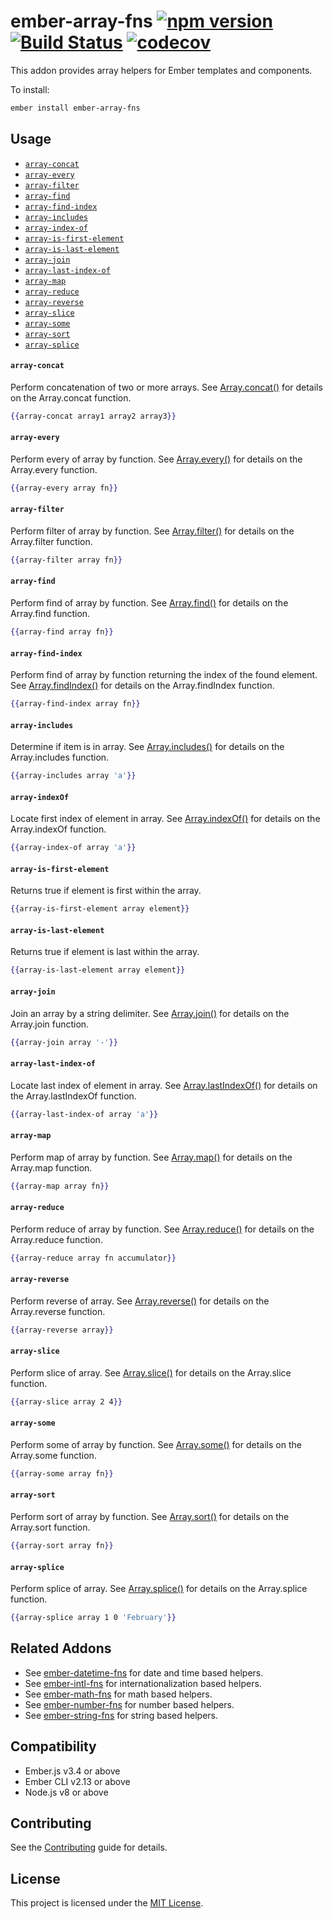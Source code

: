 ember-array-fns
[![npm version](https://badge.fury.io/js/ember-array-fns.svg)](https://badge.fury.io/js/ember-array-fns)
[![Build Status](https://travis-ci.com/robert-allan-frank/ember-array-fns.svg?branch=develop)](https://travis-ci.com/robert-allan-frank/ember-array-fns)
[![codecov](https://codecov.io/gh/robert-allan-frank/ember-array-fns/branch/develop/graph/badge.svg)](https://codecov.io/gh/robert-allan-frank/ember-array-fns)
==============================================================================
This addon provides array helpers for Ember templates and components.

To install:

```sh
ember install ember-array-fns
```

Usage
------------------------------------------------------------------------------
* [`array-concat`](#array-concat)
* [`array-every`](#array-every)
* [`array-filter`](#array-filter)
* [`array-find`](#array-find)
* [`array-find-index`](#array-find-index)
* [`array-includes`](#array-includes)
* [`array-index-of`](#array-index-of)
* [`array-is-first-element`](#array-is-first-element)
* [`array-is-last-element`](#array-is-last-element)
* [`array-join`](#array-join)
* [`array-last-index-of`](#array-last-index-of)
* [`array-map`](#array-map)
* [`array-reduce`](#array-reduce)
* [`array-reverse`](#array-reverse)
* [`array-slice`](#array-slice)
* [`array-some`](#array-some)
* [`array-sort`](#array-sort)
* [`array-splice`](#array-splice)

#### `array-concat`
Perform concatenation of two or more arrays. See [Array.concat()](https://developer.mozilla.org/en-US/docs/Web/JavaScript/Reference/Global_Objects/Array/concat) for details on the Array.concat function.


```hbs
{{array-concat array1 array2 array3}}
```

#### `array-every`
Perform every of array by function. See [Array.every()](https://developer.mozilla.org/en-US/docs/Web/JavaScript/Reference/Global_Objects/Array/every) for details on the Array.every function.

```hbs
{{array-every array fn}}
```

#### `array-filter`
Perform filter of array by function. See [Array.filter()](https://developer.mozilla.org/en-US/docs/Web/JavaScript/Reference/Global_Objects/Array/filter) for details on the Array.filter function.

```hbs
{{array-filter array fn}}
```

#### `array-find`
Perform find of array by function. See [Array.find()](https://developer.mozilla.org/en-US/docs/Web/JavaScript/Reference/Global_Objects/Array/find) for details on the Array.find function.

```hbs
{{array-find array fn}}
```

#### `array-find-index`
Perform find of array by function returning the index of the found element. See [Array.findIndex()](https://developer.mozilla.org/en-US/docs/Web/JavaScript/Reference/Global_Objects/Array/findIndex) for details on the Array.findIndex function.

```hbs
{{array-find-index array fn}}
```

#### `array-includes`
Determine if item is in array. See [Array.includes()](https://developer.mozilla.org/en-US/docs/Web/JavaScript/Reference/Global_Objects/Array/includes) for details on the Array.includes function.

```hbs
{{array-includes array 'a'}}
```

#### `array-indexOf`
Locate first index of element in array. See [Array.indexOf()](https://developer.mozilla.org/en-US/docs/Web/JavaScript/Reference/Global_Objects/Array/indexOf) for details on the Array.indexOf function.

```hbs
{{array-index-of array 'a'}}
```

#### `array-is-first-element`
Returns true if element is first within the array.

```hbs
{{array-is-first-element array element}}
```

#### `array-is-last-element`
Returns true if element is last within the array.

```hbs
{{array-is-last-element array element}}
```

#### `array-join`
Join an array by a string delimiter. See [Array.join()](https://developer.mozilla.org/en-US/docs/Web/JavaScript/Reference/Global_Objects/Array/join) for details on the Array.join function.

```hbs
{{array-join array '-'}}
```

#### `array-last-index-of`
Locate last index of element in array. See [Array.lastIndexOf()](https://developer.mozilla.org/en-US/docs/Web/JavaScript/Reference/Global_Objects/Array/lastIndexOf) for details on the Array.lastIndexOf function.

```hbs
{{array-last-index-of array 'a'}}
```

#### `array-map`
Perform map of array by function. See [Array.map()](https://developer.mozilla.org/en-US/docs/Web/JavaScript/Reference/Global_Objects/Array/map) for details on the Array.map function.

```hbs
{{array-map array fn}}
```

#### `array-reduce`
Perform reduce of array by function. See [Array.reduce()](https://developer.mozilla.org/en-US/docs/Web/JavaScript/Reference/Global_Objects/Array/reduce) for details on the Array.reduce function.

```hbs
{{array-reduce array fn accumulator}}
```

#### `array-reverse`
Perform reverse of array. See [Array.reverse()](https://developer.mozilla.org/en-US/docs/Web/JavaScript/Reference/Global_Objects/Array/reverse) for details on the Array.reverse function.

```hbs
{{array-reverse array}}
```

#### `array-slice`
Perform slice of array. See [Array.slice()](https://developer.mozilla.org/en-US/docs/Web/JavaScript/Reference/Global_Objects/Array/slice) for details on the Array.slice function.

```hbs
{{array-slice array 2 4}}
```

#### `array-some`
Perform some of array by function. See [Array.some()](https://developer.mozilla.org/en-US/docs/Web/JavaScript/Reference/Global_Objects/Array/some) for details on the Array.some function.

```hbs
{{array-some array fn}}
```

#### `array-sort`
Perform sort of array by function. See [Array.sort()](https://developer.mozilla.org/en-US/docs/Web/JavaScript/Reference/Global_Objects/Array/sort) for details on the Array.sort function.

```hbs
{{array-sort array fn}}
```

#### `array-splice`
Perform splice of array. See [Array.splice()](https://developer.mozilla.org/en-US/docs/Web/JavaScript/Reference/Global_Objects/Array/splice) for details on the Array.splice function.

```hbs
{{array-splice array 1 0 'February'}}
```

Related Addons
------------------------------------------------------------------------------
* See [ember-datetime-fns](https://github.com/robert-allan-frank/ember-datetime-fns) for date and time based helpers.
* See [ember-intl-fns](https://github.com/robert-allan-frank/ember-intl-fns) for internationalization based helpers.
* See [ember-math-fns](https://github.com/robert-allan-frank/ember-math-fns) for math based helpers.
* See [ember-number-fns](https://github.com/robert-allan-frank/ember-number-fns) for number based helpers.
* See [ember-string-fns](https://github.com/robert-allan-frank/ember-string-fns) for string based helpers.

Compatibility
------------------------------------------------------------------------------
* Ember.js v3.4 or above
* Ember CLI v2.13 or above
* Node.js v8 or above


Contributing
------------------------------------------------------------------------------
See the [Contributing](CONTRIBUTING.md) guide for details.


License
------------------------------------------------------------------------------
This project is licensed under the [MIT License](LICENSE.md).
